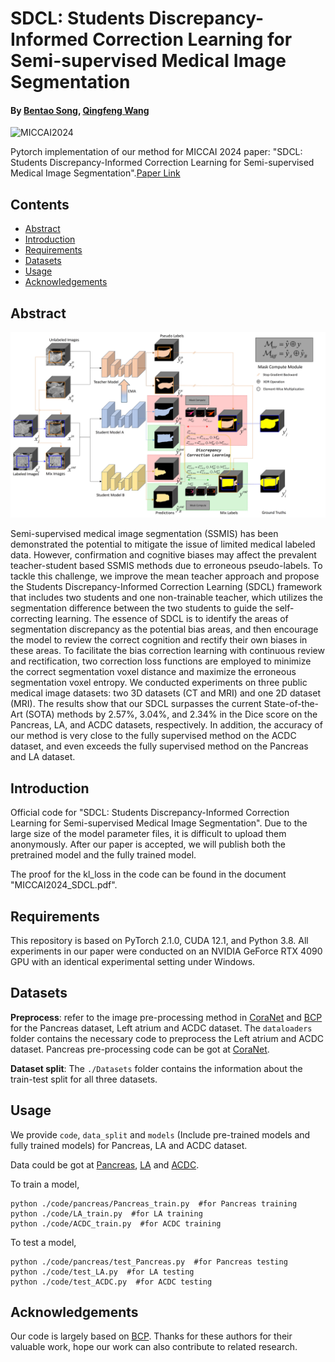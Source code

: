  # SDCL: Students Discrepancy-Informed Correction Learning for Semi-supervised Medical Image Segmentation

 #### By [Bentao Song](), [Qingfeng Wang]()
 
![MICCAI2024](https://img.shields.io/badge/MICCAI-2024-blue)

Pytorch implementation of our method for MICCAI 2024 paper: "SDCL: Students Discrepancy-Informed Correction Learning for Semi-supervised Medical Image Segmentation".[Paper Link](https://papers.miccai.org/miccai-2024/672-Paper0821.html)
## Contents
- [Abstract](##Abstract)
- [Introduction](##Introduction)
- [Requirements](##Requirements)
- [Datasets](##Datasets)
- [Usage](##Usage)
- [Acknowledgements](##Acknowledgements)

## Abstract
![avatar](./images/framework.jpg)

Semi-supervised medical image segmentation (SSMIS) has been demonstrated the potential to mitigate the issue of 
limited medical labeled data. However, confirmation and cognitive biases may affect the prevalent teacher-student based SSMIS methods due to erroneous pseudo-labels. 
To tackle this challenge, we improve the mean teacher approach and propose the Students Discrepancy-Informed Correction Learning 
(SDCL) framework that includes two students and one non-trainable teacher, which utilizes the segmentation difference between the two students to guide the self-correcting learning. 
The essence of SDCL is to identify the areas of segmentation discrepancy as the potential bias areas, and then encourage the model to review the correct cognition and rectify 
their own biases in these areas. To facilitate the bias correction learning with continuous review and rectification, two correction loss functions are employed to minimize the correct segmentation voxel distance and maximize the erroneous segmentation voxel entropy. We conducted experiments on three public medical image datasets: two 3D datasets (CT and MRI) and one 2D dataset (MRI). The results show that our SDCL surpasses 
the current State-of-the-Art (SOTA) methods by 2.57%, 3.04%, and 2.34% in the Dice score on the Pancreas, LA, and ACDC datasets, respectively. In addition, the accuracy of our method is very close to the fully supervised method on the ACDC dataset,  and even exceeds the fully supervised method on the Pancreas and LA dataset. 

## Introduction
Official code for "SDCL: Students Discrepancy-Informed Correction Learning for Semi-supervised Medical Image Segmentation".
Due to the large size of the model parameter files, it is difficult to upload them anonymously. After our paper is accepted, we will publish both the pretrained model and the fully trained model.

The proof for the kl_loss in the code can be found in the document "MICCAI2024_SDCL.pdf".

## Requirements
This repository is based on PyTorch 2.1.0, CUDA 12.1, and Python 3.8. All experiments in our paper were conducted on an NVIDIA GeForce RTX 4090 GPU with an identical experimental setting under Windows.
## Datasets
**Preprocess**: refer to the image pre-processing method in [CoraNet](https://github.com/koncle/CoraNet) and [BCP](https://github.com/DeepMed-Lab-ECNU/BCP) for the Pancreas dataset, Left atrium and ACDC dataset. 
The `dataloaders` folder contains the necessary code to preprocess the Left atrium and ACDC dataset. 
Pancreas pre-processing code can be got at [CoraNet](https://github.com/koncle/CoraNet).

**Dataset split**: The `./Datasets` folder contains the information about the train-test split for all three datasets.
## Usage
We provide `code`, `data_split` and `models` (Include pre-trained models and fully trained models) for Pancreas, LA and ACDC dataset.

Data could be got at [Pancreas](https://wiki.cancerimagingarchive.net/display/Public/Pancreas-CT), [LA](https://github.com/yulequan/UA-MT/tree/master/data) and [ACDC](https://github.com/HiLab-git/SSL4MIS/tree/master/data/ACDC).

To train a model,
```
python ./code/pancreas/Pancreas_train.py  #for Pancreas training
python ./code/LA_train.py  #for LA training
python ./code/ACDC_train.py  #for ACDC training
``` 

To test a model,
```
python ./code/pancreas/test_Pancreas.py  #for Pancreas testing
python ./code/test_LA.py  #for LA testing
python ./code/test_ACDC.py  #for ACDC testing
```

## Acknowledgements
Our code is largely based on [BCP](https://github.com/DeepMed-Lab-ECNU/BCP). Thanks for these authors for their valuable work, hope our work can also contribute to related research.




